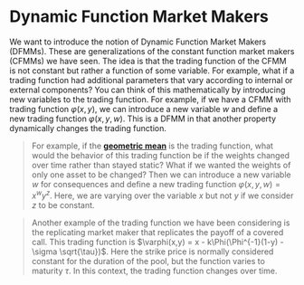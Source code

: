 # Dynamic Function Market Makers

We want to introduce the notion of Dynamic Function Market Makers (DFMMs). 
These are generalizations of the constant function market makers (CFMMs) we have seen. 
The idea is that the trading function of the CFMM is not constant but rather a function of some variable. 
For example, what if a trading function had additional parameters that vary according to internal or external components? 
You can think of this mathematically by introducing new variables to the trading function. 
For example, if we have a CFMM with trading function $\varphi(x,y)$, we can introduce a new variable $w$ and define a new trading function $\varphi(x,y,w)$. This is a DFMM in that another property dynamically changes the trading function. 

> For example, if the [**geometric mean**](geometric_mean.md) is the trading function, what would the behavior of this trading function be if the weights changed over time rather than stayed static? What if we wanted the weights of only one asset to be changed? Then we can introduce a new variable $w$ for consequences and define a new trading function $\varphi(x,y,w) = x^w y^z$. Here, we are varying over the variable $x$ but not $y$ if we consider $z$ to be constant. 

>Another example of the trading function we have been considering is the replicating market maker that replicates the payoff of a covered call. This trading function is $\varphi(x,y) = x - k\Phi(\Phi^{-1}(1-y) - \sigma \sqrt{\tau})$. Here the strike price is normally considered constant for the duration of the pool, but the function varies to maturity $\tau$. In this context, the trading function changes over time.